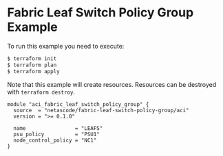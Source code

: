 <!-- BEGIN_TF_DOCS -->
# Fabric Leaf Switch Policy Group Example

To run this example you need to execute:

```bash
$ terraform init
$ terraform plan
$ terraform apply
```

Note that this example will create resources. Resources can be destroyed with `terraform destroy`.

```hcl
module "aci_fabric_leaf_switch_policy_group" {
  source  = "netascode/fabric-leaf-switch-policy-group/aci"
  version = ">= 0.1.0"

  name                = "LEAFS"
  psu_policy          = "PSU1"
  node_control_policy = "NC1"
}
```
<!-- END_TF_DOCS -->